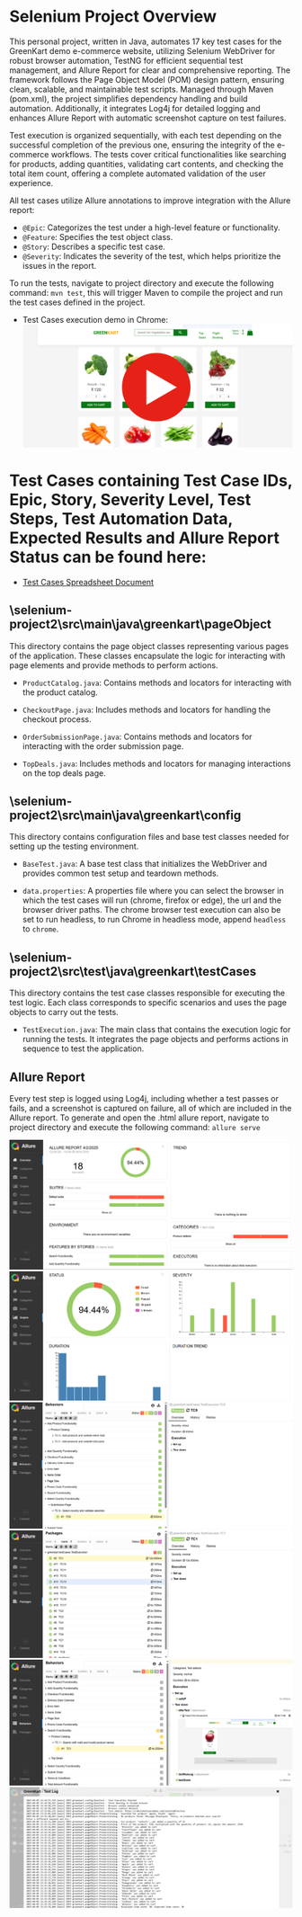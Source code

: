 # Selenium Project Overview

This personal project, written in Java, automates 17 key test cases for the GreenKart demo e-commerce website, utilizing Selenium WebDriver for robust browser automation, TestNG for efficient sequential test management, and Allure Report for clear and comprehensive reporting. The framework follows the Page Object Model (POM) design pattern, ensuring clean, scalable, and maintainable test scripts. Managed through Maven (pom.xml), the project simplifies dependency handling and build automation. Additionally, it integrates Log4j for detailed logging and enhances Allure Report with automatic screenshot capture on test failures.

Test execution is organized sequentially, with each test depending on the successful completion of the previous one, ensuring the integrity of the e-commerce workflows. The tests cover critical functionalities like searching for products, adding quantities, validating cart contents, and checking the total item count, offering a complete automated validation of the user experience.

All test cases utilize Allure annotations to improve integration with the Allure report:

* ```@Epic```: Categorizes the test under a high-level feature or functionality.
* ```@Feature```: Specifies the test object class.
* ```@Story```: Describes a specific test case.
* ```@Severity```: Indicates the severity of the test, which helps prioritize the issues in the report.

To run the tests, navigate to project directory and execute the following command:
	```mvn test```, this will trigger Maven to compile the project and run the test cases defined in the project.

* Test Cases execution demo in Chrome:
[![automation run in chrome](assets/demo.png)](https://www.youtube.com/watch?v=iBN7jS_tjLo)

# Test Cases containing Test Case IDs, Epic, Story, Severity Level, Test Steps, Test Automation Data, Expected Results and Allure Report Status can be found here:
* [Test Cases Spreadsheet Document](https://docs.google.com/spreadsheets/d/1W0hDRaHM6tZHKh8rP9q0Pqd5qYIOr4XIj5_PFjgjEz4/edit?gid=0#gid=0)

## \selenium-project2\src\main\java\greenkart\pageObject
This directory contains the page object classes representing various pages of the application. These classes encapsulate the logic for interacting with page elements and provide methods to perform actions.

* ```ProductCatalog.java```: Contains methods and locators for interacting with the product catalog.

* ```CheckoutPage.java```: Includes methods and locators for handling the checkout process.

* ```OrderSubmissionPage.java```: Contains methods and locators for interacting with the order submission page.

* ```TopDeals.java```: Includes methods and locators for managing interactions on the top deals page.

## \selenium-project2\src\main\java\greenkart\config
This directory contains configuration files and base test classes needed for setting up the testing environment.

* ```BaseTest.java```: A base test class that initializes the WebDriver and provides common test setup and teardown methods.
	
* ```data.properties```: A properties file where you can select the browser in which the test cases will run (chrome, firefox or edge), the url and the browser driver paths. The chrome browser test execution can also be set to run headless, to run Chrome in headless mode, append ```headless``` to ```chrome```.

## \selenium-project2\src\test\java\greenkart\testCases
This directory contains the test case classes responsible for executing the test logic. Each class corresponds to specific scenarios and uses the page objects to carry out the tests.

* ```TestExecution.java```: The main class that contains the execution logic for running the tests. It integrates the page objects and performs actions in sequence to test the application.

## Allure Report
Every test step is logged using Log4j, including whether a test passes or fails, and a screenshot is captured on failure, all of which are included in the Allure report.
To generate and open the .html allure report, navigate to project directory and execute the following command:
	```allure serve```

![Allure Reports Screenshot](assets/allure-1.png)
![Allure Reports Screenshot](assets/allure-2.png)
![Allure Reports Screenshot](assets/allure-3.png)
![Allure Reports Screenshot](assets/allure-4.png)
![Allure Reports Screenshot](assets/allure-5.png)
![Allure Reports Screenshot](assets/allure-6.png)